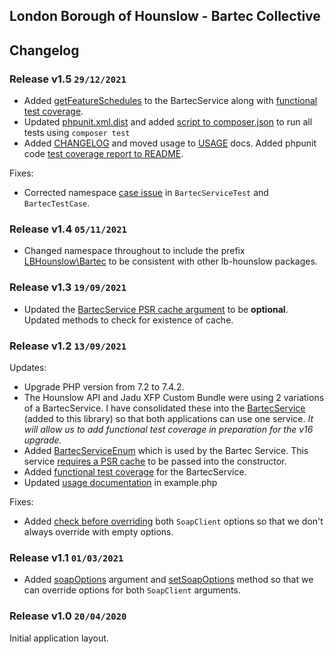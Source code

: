 ## London Borough of Hounslow - Bartec Collective

## Changelog

### Release v1.5 `29/12/2021`

- Added [getFeatureSchedules](https://github.com/LBHounslow/bartec/blob/hotfix-get-feature-schedules/src/Service/BartecService.php#L940) to the BartecService along with [functional test coverage](https://github.com/LBHounslow/bartec/blob/hotfix-get-feature-schedules/tests/functional/Service/BartecServiceTest.php#L570).
- Updated [phpunit.xml.dist](https://github.com/LBHounslow/bartec/blob/hotfix-get-feature-schedules/phpunit.xml.dist#L1) and added [script to composer.json](https://github.com/LBHounslow/bartec/blob/hotfix-get-feature-schedules/composer.json#L25) to run all tests using `composer test`
- Added [CHANGELOG](https://github.com/LBHounslow/bartec/blob/hotfix-get-feature-schedules/docs/CHANGELOG.md) and moved usage to [USAGE](https://github.com/LBHounslow/bartec/blob/hotfix-get-feature-schedules/docs/USAGE.md) docs. Added phpunit code [test coverage report to README](https://github.com/LBHounslow/bartec/blob/hotfix-get-feature-schedules/README.md?plain=1#L30).

Fixes:
- Corrected namespace [case issue](https://github.com/LBHounslow/bartec/blob/hotfix-get-feature-schedules/tests/functional/Service/BartecServiceTest.php#L12) in `BartecServiceTest` and `BartecTestCase`.

### Release v1.4 `05/11/2021`

- Changed namespace throughout to include the prefix [LBHounslow\Bartec](https://github.com/LBHounslow/bartec/blob/v1.4/composer.json#L15) to be consistent with other lb-hounslow packages.

### Release v1.3 `19/09/2021`

- Updated the [BartecService PSR cache argument](https://github.com/LBHounslow/bartec/blob/v1.3/src/Service/BartecService.php#L36) to be **optional**. Updated methods to check for existence of cache.

### Release v1.2 `13/09/2021`

Updates:
- Upgrade PHP version from 7.2 to 7.4.2.
- The Hounslow API and Jadu XFP Custom Bundle were using 2 variations of a BartecService. I have consolidated these into the [BartecService](https://github.com/LBHounslow/bartec/blob/v1.2/src/Service/BartecService.php#L17) (added to this library) so that both applications can use one service. _It will allow us to add functional test coverage in preparation for the v16 upgrade._
- Added [BartecServiceEnum](https://github.com/LBHounslow/bartec/blob/v1.2/src/Enum/BartecServiceEnum.php#L5) which is used by the Bartec Service. This service [requires a PSR cache](https://github.com/LBHounslow/bartec/blob/v1.2/src/Service/BartecService.php#L33) to be passed into the constructor.
- Added [functional test coverage](https://github.com/LBHounslow/bartec/blob/v1.2/tests/functional/Service/BartecServiceTest.php#L15) for the BartecService.
- Updated [usage documentation](https://github.com/LBHounslow/bartec/blob/v1.2/example.php#L46) in example.php

Fixes:
- Added [check before overriding](https://github.com/LBHounslow/bartec/blob/v1.2/src/Client/Client.php#L66) both `SoapClient` options so that we don't always override with empty options.

### Release v1.1 `01/03/2021`

- Added [soapOptions](https://github.com/LBHounslow/bartec/blob/v1.1/src/Client/Client.php#L43) argument and [setSoapOptions](https://github.com/LBHounslow/bartec/blob/v1.1/src/Client/Client.php#L88) method so that we can override options for both `SoapClient` arguments.

### Release v1.0 `20/04/2020`

Initial application layout.
